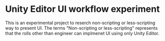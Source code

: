 # Unity Editor UI workflow experiment

This is an experimental project to reserch non-scripting or less-scripting way to present UI.
The terms "Non-scripting or less-scripting" represents that the rolls other than engineer can implmenet UI using only Unity Editor.

